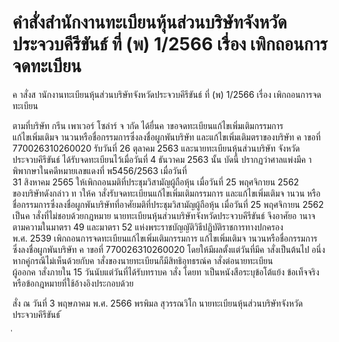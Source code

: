
# คำสั่งสำนักงานทะเบียนหุ้นส่วนบริษัทจังหวัดประจวบคีรีขันธ์ ที่ (พ) 1/2566 เรื่อง เพิกถอนการจดทะเบียน
      
      

      
      

  
 
 
ค าสั่งส านักงานทะเบียนหุ้นส่วนบริษัทจังหวัดประจวบคีรีขันธ์ 
ที่  (พ)  1/2566 
เรื่อง   เพิกถอนการจดทะเบียน 
 
 
ตามที่บริษัท  กรีน  เพาเวอร์  โซล่าร์  จ ากัด  ได้ยื่นค าขอจดทะเบียนแก้ไขเพิ่มเติมกรรมการ   
แก้ไขเพิ่มเติมจ านวนหรือชื่อกรรมการซึ่งลงชื่อผูกพันบริษัท  และแก้ไขเพิ่มเติมตราของบริษัท  ค าขอที่   
770026310260020  รับวันที่  26  ตุลาคม  2563  และนายทะเบียนหุ้นส่วนบริษัท 
จังหวัดประจวบคีรีขันธ์  ได้รับจดทะเบียนไว้เมื่อวันที่  4  ธันวาคม  2563  นั้น 
บัดนี้  ปรากฏว่าศาลแพ่งมีค าพิพากษาในคดีหมายเลขแดงที่  พ5456/2563  เมื่อวันที่   
31  สิงหาคม  2565  ให้เพิกถอนมติที่ประชุมวิสามัญผู้ถือหุ้น  เมื่อวันที่  25  พฤศจิกายน  2562   
ของบริษัทดังกล่าว  ท าให้ค าสั่งรับจดทะเบียนแก้ไขเพิ่มเติมกรรมการ  และแก้ไขเพิ่มเติมจ านวน 
หรือชื่อกรรมการซึ่งลงชื่อผูกพันบริษัทที่อาศัยมติที่ประชุมวิสามัญผู้ถือหุ้น  เมื่อวันที่  25  พฤศจิกายน  2562   
เป็นค าสั่งที่ไม่ชอบด้วยกฎหมาย  นายทะเบียนหุ้นส่วนบริษัทจังหวัดประจวบคีรีขันธ์  จึงอาศัยอ านาจ 
ตามความในมาตรา  49  และมาตรา  52  แห่งพระราชบัญญัติวิธีปฏิบัติราชการทางปกครอง   
พ.ศ.  2539  เพิกถอนการจดทะเบียนแก้ไขเพิ่มเติมกรรมการ  แก้ไขเพิ่มเติมจ านวนหรือชื่อกรรมการ 
ซึ่งลงชื่อผูกพันบริษัท  ค าขอที่  770026310260020  โดยให้มีผลตั้งแต่วันที่มีค าสั่งเป็นต้นไป 
อนึ่ง  หากคู่กรณีไม่เห็นด้วยกับค าสั่งของนายทะเบียนก็มีสิทธิอุทธรณ์ค าสั่งต่อนายทะเบียน   
ผู้ออกค าสั่งภายใน  15  วันนับแต่วันที่ได้รับทราบค าสั่ง  โดยท าเป็นหนังสือระบุข้อโต้แย้ง  ข้อเท็จจริง
หรือข้อกฎหมายที่ใช้อ้างอิงประกอบด้วย 
 
สั่ง  ณ  วันที่  3  พฤษภาคม  พ.ศ.  2566 
พรพิมล  สุวรรณวิโก 
นายทะเบียนหุ้นส่วนบริษัทจังหวัดประจวบคีรีขันธ์ 
้
 
่
 